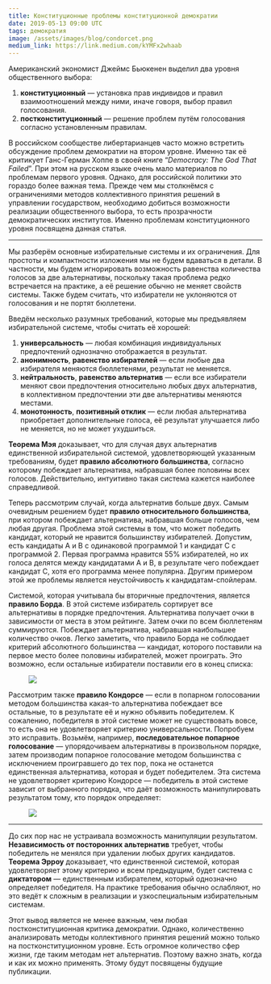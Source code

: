 ```yaml
---
title: Конституционные проблемы конституционной демократии
date: 2019-05-13 09:00 UTC
tags: демократия
image: /assets/images/blog/condorcet.png
medium_link: https://link.medium.com/kYMFx2whaab
---
```

Американский экономист Джеймс Бьюкенен выделил два уровня общественного выбора:

1. **конституционный** — установка прав индивидов и правил взаимоотношений между
   ними, иначе говоря, выбор правил голосования.
2. **постконституционный** — решение проблем путём голосования согласно
   установленным правилам.

В российском сообществе либертарианцев часто можно встретить обсуждение проблем
демократии на втором уровне. Именно так её критикует Ганс-Герман Хоппе в своей
книге “*Democracy: The God That Failed*”. При этом на русском языке очень мало
материалов по проблемам первого уровня. Однако, для российской политики это
гораздо более важная тема. Прежде чем мы столкнёмся с ограничениями методов
коллективного принятия решений в управлении государством, необходимо добиться
возможности реализации общественного выбора, то есть прозрачности
демократических институтов. Именно проблемам конституционного уровня посвящена
данная статья.

---

Мы разберём основные избирательные системы и их ограничения. Для простоты
и компактности изложения мы не будем вдаваться в детали. В частности, мы будем
игнорировать возможность равенства количества голосов за две альтернативы,
поскольку такая проблема редко встречается на практике, а её решение обычно
не меняет свойств системы. Также будем считать, что избиратели не уклоняются
от голосования и не портят бюллетени.

Введём несколько разумных требований, которые мы предъявляем избирательной
системе, чтобы считать её хорошей:

1. **универсальность** — любая комбинация индивидуальных предпочтений
   однозначно отображается в результат.
2. **анонимность**, **равенство избирателей** — если любые два избирателя
   меняются бюллетенями, результат не меняется.
3. **нейтральность**, **равенство альтернатив** — если все избиратели меняют
   свои предпочтения относительно любых двух альтернатив, в коллективном
   предпочтении эти две альтернативы меняются местами.
4. **монотонность**, **позитивный отклик** — если любая альтернатива
   приобретает дополнительные голоса, её результат улучшается либо не меняется,
   но не может ухудшиться.

**Теорема Мэя** доказывает, что для случая двух альтернатив единственной
избирательной системой, удовлетворяющей указанным требованиям, будет **правило
абсолютного большинства**, согласно которому побеждает альтернатива, набравшая
более половины всех голосов. Действительно, интуитивно такая система кажется
наиболее справедливой.

Теперь рассмотрим случай, когда альтернатив больше двух. Самым очевидным
решением будет **правило относительного большинства**, при котором побеждает
альтернатива, набравшая больше голосов, чем любая другая. Проблема этой системы
в том, что может победить кандидат, который не нравится большинству избирателей.
Допустим, есть кандидаты A и B с одинаковой программой 1 и кандидат C
с программой 2. Первая программа нравится 55% избирателей, но их голоса делятся
между кандидатами A и B, в результате чего побеждает кандидат C, хотя его
программа менее популярна. Другим примером этой же проблемы является
неустойчивость к кандидатам-спойлерам.

Системой, которая учитывала бы вторичные предпочтения, является **правило
Борда**. В этой системе избиратель сортирует все альтернативы в порядке
предпочтения. Альтернатива получает очки в зависимости от места в этом
рейтинге. Затем очки по всем бюллетеням суммируются. Побеждает альтернатива,
набравшая наибольшее количество очков. Легко заметить, что правило Борда
не соблюдает критерий абсолютного большинства — кандидат, которого поставили
на первое место более половины избирателей, может проиграть. Это возможно, если
остальные избиратели поставили его в конец списка:

<div class="d-flex justify-content-center">
 <figure class="cl-figure-nice">
  <img src="/assets/images/blog/ranked-voting.png"/>
 </figure>
</div>

Рассмотрим также **правило Кондорсе** — если в попарном голосовании методом
большинства какая-то альтернатива побеждает все остальные, то в результате её
и нужно объявить победителем. К сожалению, победителя в этой системе может
не существовать вовсе, то есть она не удовлетворяет критерию универсальности.
Попробуем это исправить. Возьмём, например, **последовательное попарное
голосование** — упорядочиваем альтернативы в произвольном порядке, затем
производим попарное голосование методом большинства с исключением проигравшего
до тех пор, пока не останется единственная альтернатива, которая и будет
победителем. Эта система не удовлетворяет критерию Кондорсе — победитель в этой
системе зависит от выбранного порядка, что даёт возможность манипулировать
результатом тому, кто порядок определяет:

<div class="d-flex justify-content-center">
 <figure class="cl-figure-nice">
  <img src="/assets/images/blog/condorcet.png"/>
 </figure>
</div>

---

До сих пор нас не устраивала возможность манипуляции результатом.
**Независимость от посторонних альтернатив** требует, чтобы победитель
не менялся при удалении любых других кандидатов. **Теорема Эрроу** доказывает,
что единственной системой, которая удовлетворяет этому критерию и всем
предыдущим, будет система с **диктатором** — единственным избирателем, который
однозначно определяет победителя. На практике требования обычно ослабляют, но
это ведёт к сложным в реализации и узкоспециальным избирательным системам.

Этот вывод является не менее важным, чем любая постконституционная критика
демократии. Однако, количественно анализировать методы коллективного принятия
решений можно только на постконституционном уровне. Есть огромное количество
сфер жизни, где таким методам нет альтернатив. Поэтому важно знать, когда
и как их можно применять. Этому будут посвящены будущие публикации.
